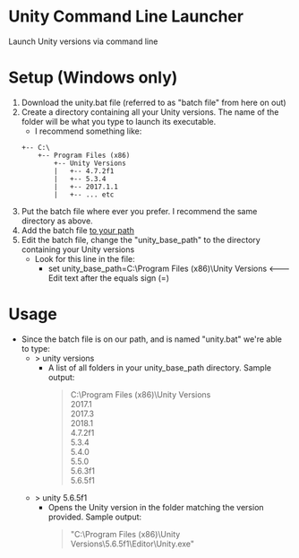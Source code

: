 # Unity Command Line Launcher
Launch Unity versions via command line


# Setup (Windows only)
1. Download the unity.bat file (referred to as "batch file" from here on out)
2. Create a directory containing all your Unity versions. The name of the folder will be what you type to launch its executable.
    - I recommend something like:
    ```
    +-- C:\
        +-- Program Files (x86)
            +-- Unity Versions
            |   +-- 4.7.2f1
            |   +-- 5.3.4
            |   +-- 2017.1.1
            |   +-- ... etc
     ```
3. Put the batch file where ever you prefer. I recommend the same directory as above.
4. Add the batch file [to your path](https://www.howtogeek.com/118594/how-to-edit-your-system-path-for-easy-command-line-access/)
5. Edit the batch file, change the "unity_base_path" to the directory containing your Unity versions
    - Look for this line in the file:
        - set unity_base_path=C:\Program Files (x86)\Unity Versions    <--- Edit text after the equals sign (=)

# Usage
- Since the batch file is on our path, and is named "unity.bat" we're able to type:
    - \> unity versions
        - A list of all folders in your unity_base_path directory. Sample output: 
            >C:\Program Files (x86)\Unity Versions  
            2017.1  
            2017.3  
            2018.1  
            4.7.2f1  
            5.3.4  
            5.4.0  
            5.5.0  
            5.6.3f1  
            5.6.5f1
    - \> unity 5.6.5f1
        - Opens the Unity version in the folder matching the version provided. Sample output:
            >"C:\Program Files (x86)\Unity Versions\5.6.5f1\Editor\Unity.exe"
                
